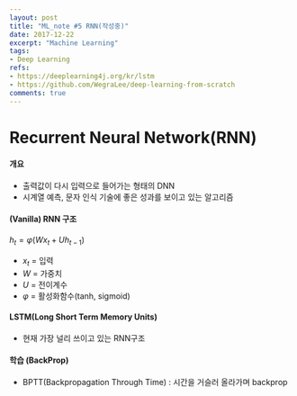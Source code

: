 ```yaml
---
layout: post
title: "ML_note #5 RNN(작성중)"
date: 2017-12-22
excerpt: "Machine Learning"
tags:
- Deep Learning
refs:
- https://deeplearning4j.org/kr/lstm
- https://github.com/WegraLee/deep-learning-from-scratch
comments: true
---
```

# Recurrent Neural Network(RNN)

#### 개요
- 출력값이 다시 입력으로 들어가는 형태의 DNN
- 시계열 예측, 문자 인식 기술에 좋은 성과를 보이고 있는 알고리즘

#### (Vanilla) RNN 구조
$h_t = φ(Wx_t + Uh_{t-1})$
- $x_t$ = 입력
- $W$ = 가중치
- $U$ = 전이계수
- $φ$ = 활성화함수(tanh, sigmoid)

#### LSTM(Long Short Term Memory Units)
- 현재 가장 널리 쓰이고 있는 RNN구조


#### 학습 (BackProp)
- BPTT(Backpropagation Through Time) : 시간을 거슬러 올라가며 backprop
